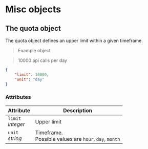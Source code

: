 # Misc objects

## The quota object

The quota object defines an upper limit within a given timeframe.

> Example object

> 10000 api calls per day

```json
{
    "limit": 10000,
    "unit": "day"
}
```

### Attributes

Attribute | Description
--------- | -----------
`limit` <br> *integer* | Upper limit
`unit` <br> *string* | Timeframe. <br> Possible values are `hour`, `day`, `month`